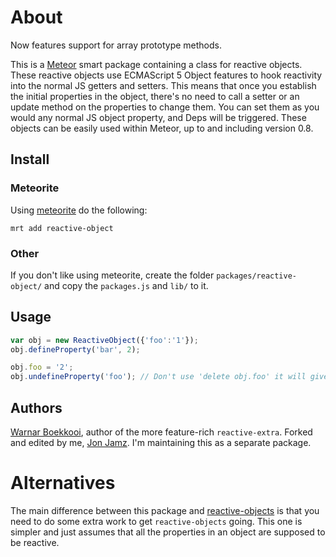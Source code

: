 # About

Now features support for array prototype methods.

This is a [Meteor](http://meteor.com/) smart package containing a class for reactive objects.
These reactive objects use ECMAScript 5 Object features to hook reactivity into the normal JS getters and setters.
This means that once you establish the initial properties in the object, there's no need to call a
setter or an update method on the properties to change them. You can set them as you would any normal JS
object property, and Deps will be triggered.
These objects can be easily used within Meteor, up to and including version 0.8.

## Install

### Meteorite
Using [meteorite](http://oortcloud.github.io/meteorite/) do the following:
```
mrt add reactive-object
```

### Other
If you don't like using meteorite, create the folder `packages/reactive-object/` and copy the `packages.js` and `lib/` to it.

## Usage

```javascript
var obj = new ReactiveObject({'foo':'1'});
obj.defineProperty('bar', 2);

obj.foo = '2';
obj.undefineProperty('foo'); // Don't use 'delete obj.foo' it will give strange results
```

## Authors

[Warnar Boekkooi](https://github.com/boekkooi), author of the more feature-rich `reactive-extra`. Forked and edited by me, [Jon Jamz](https://github.com/jonjamz). I'm maintaining this as a separate package.

# Alternatives

The main difference between this package and [reactive-objects](https://github.com/Meteor-Reaction/meteor-reactive-objects/) is that you need to do some extra work to get `reactive-objects` going. This one is simpler and just assumes that all the properties in an object are supposed to be reactive.
